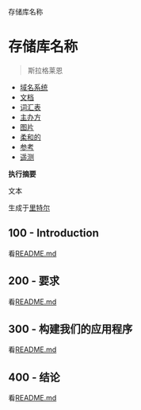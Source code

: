 存储库名称

# 存储库名称

> 斯拉格莱恩

-   [域名系统](./DNS.md)
-   [文档](./DOCUMENTATION.md)
-   [词汇表](./GLOSSARY.md)
-   [主办方](./HOSTS.md)
-   [图片](./IMAGES.md)
-   [柔和的](./PODMAN.md)
-   [参考](./REFERENCES.md)
-   [遥测](./TELEMETRY.md)

**执行摘要**

文本

生成于[里特尔](https://app.rytr.me)

## 100 - Introduction

看[README.md](./100/README.md)

## 200 - 要求

看[README.md](./200/README.md)

## 300 - 构建我们的应用程序

看[README.md](./300/README.md)

## 400 - 结论

看[README.md](./400/README.md)
